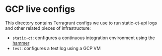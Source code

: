 # GCP live configs

This directory contains Terragrunt configs we use to run static-ct-api logs and other related pieces of infrastructure:
 - `static-ct`: configures a continuous integration environment using the [hammer](/internal/hammer/)
 - `test`: configures a test log using a GCP VM
